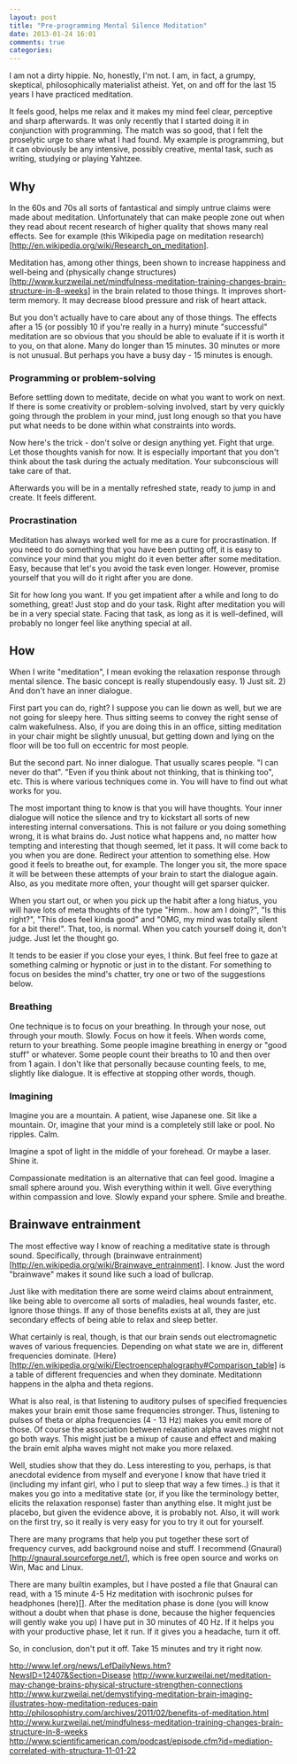 ```yaml
---
layout: post
title: "Pre-programming Mental Silence Meditation"
date: 2013-01-24 16:01
comments: true
categories: 
---
```


I am not a dirty hippie. No, honestly, I'm not. I am, in fact, a grumpy, skeptical, philosophically materialist atheist. Yet, on and off for the last 15 years I have practiced meditation.

It feels good, helps me relax and it makes my mind feel clear, perceptive and sharp afterwards. It was only recently that I started doing it in conjunction with programming. The match was so good, that I felt the proselytic urge to share what I had found. My example is programming, but it can obviously be any intensive, possibly creative, mental task, such as writing, studying or playing Yahtzee.

<!--more-->

## Why

In the 60s and 70s all sorts of fantastical and simply untrue claims were made about meditation. Unfortunately that can make people zone out when they read about recent research of higher quality that shows many real effects. See for example (this Wikipedia page on meditation research)[http://en.wikipedia.org/wiki/Research_on_meditation].

Meditation has, among other things, been shown to increase happiness and well-being and (physically change structures)[http://www.kurzweilai.net/mindfulness-meditation-training-changes-brain-structure-in-8-weeks] in the brain related to those things. It improves short-term memory. It may decrease blood pressure and risk of heart attack.

But you don't actually have to care about any of those things. The effects after a 15 (or possibly 10 if you're really in a hurry) minute "successful" meditation are so obvious that you should be able to evaluate if it is worth it to you, on that alone. Many do longer than 15 minutes. 30 minutes or more is not unusual. But perhaps you have a busy day - 15 minutes is enough.

### Programming or problem-solving

Before settling down to meditate, decide on what you want to work on next. If there is some creativity or problem-solving involved, start by very quickly going through the problem in your mind, just long enough so that you have put what needs to be done within what constraints into words.

Now here's the trick - don't solve or design anything yet. Fight that urge. Let those thoughts vanish for now. It is especially important that you don't think about the task during the actualy meditation. Your subconscious will take care of that.

Afterwards you will be in a mentally refreshed state, ready to jump in and create. It feels different.

### Procrastination

Meditation has always worked well for me as a cure for procrastination. If you need to do something that you have been putting off, it is easy to convince your mind that you might do it even better after some meditation. Easy, because that let's you avoid the task even longer. However, promise yourself that you will do it right after you are done. 

Sit for how long you want. If you get impatient after a while and long to do something, great! Just stop and do your task. Right after meditation you will be in a very special state. Facing that task, as long as it is well-defined, will probably no longer feel like anything special at all.

## How

When I write "meditation", I mean evoking the relaxation response through mental silence. The basic concept is really stupendously easy. 1) Just sit. 2) And don't have an inner dialogue.

First part you can do, right? I suppose you can lie down as well, but we are not going for sleepy here. Thus sitting seems to convey the right sense of calm wakefulness. Also, if you are doing this in an office, sitting meditation in your chair might be slightly unusual, but getting down and lying on the floor will be too full on eccentric for most people. 

But the second part. No inner dialogue. That usually scares people. "I can never do that". "Even if you think about not thinking, that is thinking too", etc. This is where various techniques come in. You will have to find out what works for you.

The most important thing to know is that you will have thoughts. Your inner dialogue will notice the silence and try to kickstart all sorts of new interesting internal conversations. This is not failure or you doing something wrong, it is what brains do. Just notice what happens and, no matter how tempting and interesting that though seemed, let it pass. It will come back to you when you are done. Redirect your attention to something else. How good it feels to breathe out, for example. The longer you sit, the more space it will be between these attempts of your brain to start the dialogue again. Also, as you meditate more often, your thought will get sparser quicker.

When you start out, or when you pick up the habit after a long hiatus, you will have lots of meta thoughts of the type "Hmm.. how am I doing?", "Is this right?", "This does feel kinda good" and "OMG, my mind was totally silent for a bit there!". That, too, is normal. When you catch yourself doing it, don't judge. Just let the thought go.

It tends to be easier if you close your eyes, I think. But feel free to gaze at something calming or hypnotic or just in to the distant. For something to focus on besides the mind's chatter, try one or two of the suggestions below.

### Breathing

One technique is to focus on your breathing. In through your nose, out through your mouth. Slowly. Focus on how it feels. When words come, return to your breathing. Some people imagine breathing in energy or "good stuff" or whatever. Some people count their breaths to 10 and then over from 1 again. I don't like that personally because counting feels, to me, slightly like dialogue. It is effective at stopping other words, though.

### Imagining

Imagine you are a mountain. A patient, wise Japanese one. Sit like a mountain. Or, imagine that your mind is a completely still lake or pool. No ripples. Calm.

Imagine a spot of light in the middle of your forehead. Or maybe a laser. Shine it.

Compassionate meditation is an alternative that can feel good. Imagine a small sphere around you. Wish everything within it well. Give everything within compassion and love. Slowly expand your sphere. Smile and breathe.

## Brainwave entrainment

The most effective way I know of reaching a meditative state is through sound. Specifically, through (brainwave entrainment)[http://en.wikipedia.org/wiki/Brainwave_entrainment]. I know. Just the word "brainwave" makes it sound like such a load of bullcrap.

Just like with meditation there are some weird claims about entrainment, like being able to overcome all sorts of maladies, heal wounds faster, etc. Ignore those things. If any of those benefits exists at all, they are just secondary effects of being able to relax and sleep better.

What certainly is real, though, is that our brain sends out electromagnetic waves of various frequencies. Depending on what state we are in, different frequencies dominate. (Here)[http://en.wikipedia.org/wiki/Electroencephalography#Comparison_table] is a table of different frequencies and when they dominate. Meditationn happens in the alpha and theta regions.

What is also real, is that listening to auditory pulses of specified frequencies makes your brain emit those same frequencies stronger. Thus, listening to pulses of theta or alpha frequencies (4 - 13 Hz) makes you emit more of those. Of course the association between relaxation alpha waves might not go both ways. This might just be a mixup of cause and effect and making the brain emit alpha waves might not make you more relaxed.

Well, studies show that they do. Less interesting to you, perhaps, is that anecdotal evidence from myself and everyone I know that have tried it (including my infant girl, who I put to sleep that way a few times..) is that it makes you go into a meditative state (or, if you like the terminology better, elicits the relaxation response) faster than anything else. It might just be placebo, but given the evidence above, it is probably not. Also, it will work on the first try, so it really is very easy for you to try it out for yourself.

There are many programs that help you put together these sort of frequency curves, add background noise and stuff. I recommend (Gnaural)[http://gnaural.sourceforge.net/], which is free open source and works on Win, Mac and Linux.

There are many builtin examples, but I have posted a file that Gnaural can read, with a 15 minute 4-5 Hz meditation with isochronic pulses for headphones (here)[]. After the meditation phase is done (you will know without a doubt when that phase is done, because the higher fequencies will gently wake you up) I have put in 30 minutes of 40 Hz. If it helps you with your productive phase, let it run. If it gives you a headache, turn it off.

So, in conclusion, don't put it off. Take 15 minutes and try it right now.

http://www.lef.org/news/LefDailyNews.htm?NewsID=12407&Section=Disease
http://www.kurzweilai.net/meditation-may-change-brains-physical-structure-strengthen-connections
http://www.kurzweilai.net/demystifying-meditation-brain-imaging-illustrates-how-meditation-reduces-pain
http://philosophistry.com/archives/2011/02/benefits-of-meditation.html
http://www.kurzweilai.net/mindfulness-meditation-training-changes-brain-structure-in-8-weeks
http://www.scientificamerican.com/podcast/episode.cfm?id=mediation-correlated-with-structura-11-01-22
